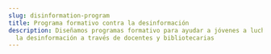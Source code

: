 ```yaml
---
slug: disinformation-program
title: Programa formativo contra la desinformación
description: Diseñamos programas formativo para ayudar a jóvenes a luchar contra
  la desinformación a través de docentes y bibliotecarias
---
```

